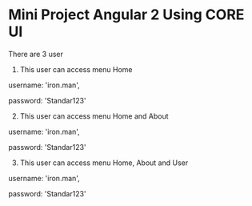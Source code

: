 # Mini Project Angular 2 Using CORE UI

There are 3 user
1. This user can access menu Home

  username: 'iron.man',

  password: 'Standar123'


2. This user can access menu Home and About

  username: 'iron.man',

  password: 'Standar123'


3. This user can access menu Home, About and User

  username: 'iron.man',

  password: 'Standar123'
